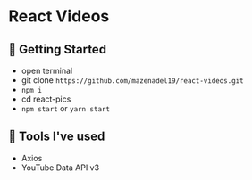# React Videos
<!--
- main: https://confident-kowalevski-d7b568.netlify.app/
 - refactored with hooks: https://condescending-wozniak-a174e7.netlify.app/
 -->
## 🚀 Getting Started

- open terminal
- git clone `https://github.com/mazenadel19/react-videos.git`
- `npm i`
- cd react-pics
- `npm start` or `yarn start`

## 🧰 Tools I've used

- Axios
- YouTube Data API v3

